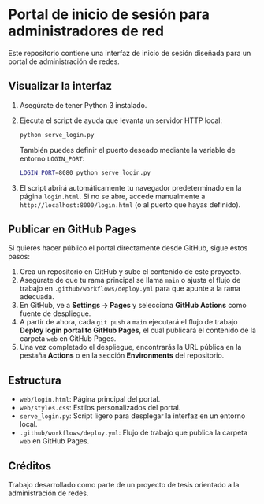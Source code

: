 # Portal de inicio de sesión para administradores de red

Este repositorio contiene una interfaz de inicio de sesión diseñada para un portal de administración de redes.

## Visualizar la interfaz

1. Asegúrate de tener Python 3 instalado.
2. Ejecuta el script de ayuda que levanta un servidor HTTP local:

   ```bash
   python serve_login.py
   ```

   También puedes definir el puerto deseado mediante la variable de entorno `LOGIN_PORT`:

   ```bash
   LOGIN_PORT=8080 python serve_login.py
   ```

3. El script abrirá automáticamente tu navegador predeterminado en la página `login.html`. Si no se abre, accede manualmente a `http://localhost:8000/login.html` (o al puerto que hayas definido).

## Publicar en GitHub Pages

Si quieres hacer público el portal directamente desde GitHub, sigue estos pasos:

1. Crea un repositorio en GitHub y sube el contenido de este proyecto.
2. Asegúrate de que tu rama principal se llama `main` o ajusta el flujo de trabajo en `.github/workflows/deploy.yml` para que apunte a la rama adecuada.
3. En GitHub, ve a **Settings → Pages** y selecciona **GitHub Actions** como fuente de despliegue.
4. A partir de ahora, cada `git push` a `main` ejecutará el flujo de trabajo **Deploy login portal to GitHub Pages**, el cual publicará el contenido de la carpeta `web` en GitHub Pages.
5. Una vez completado el despliegue, encontrarás la URL pública en la pestaña **Actions** o en la sección **Environments** del repositorio.

## Estructura

- `web/login.html`: Página principal del portal.
- `web/styles.css`: Estilos personalizados del portal.
- `serve_login.py`: Script ligero para desplegar la interfaz en un entorno local.
- `.github/workflows/deploy.yml`: Flujo de trabajo que publica la carpeta `web` en GitHub Pages.

## Créditos

Trabajo desarrollado como parte de un proyecto de tesis orientado a la administración de redes.
